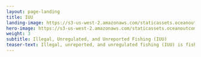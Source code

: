 ```yaml
---
layout: page-landing
title: IUU
landing-image: https://s3-us-west-2.amazonaws.com/staticassets.oceanoutcomes.org/rollover+images/iuu-hover.jpg
hero-image: https://s3-us-west-2.amazonaws.com/staticassets.oceanoutcomes.org/hero+photos/iuuhero.jpg
weight: 3
subtitle: Illegal, Unregulated, and Unreported Fishing (IUU) 
teaser-text: Illegal, unreported, and unregulated fishing (IUU) is fishing which takes place in contradiction to laws and marine regulations, depletes fish stocks and negatively impacts both ecosystems and economies, weakens coastal communities and puts legal fisheries at an unfair disadvantage. Currently, one in four fish is caught and traded illegally.
---
```

